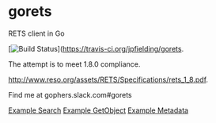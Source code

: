 gorets
======

RETS client in Go

[![Build Status](https://travis-ci.org/jpfielding/gorets.svg?branch=master)](https://travis-ci.org/jpfielding/gorets.

The attempt is to meet 1.8.0 compliance.

http://www.reso.org/assets/RETS/Specifications/rets_1_8.pdf.

Find me at gophers.slack.com#gorets


[Example Search](cmds/search.go)
[Example GetObject](cmds/getobject.go)
[Example Metadata](cmds/metadata.go)
